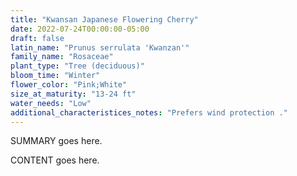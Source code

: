 ```yaml
---
title: "Kwansan Japanese Flowering Cherry"
date: 2022-07-24T00:00:00-05:00
draft: false
latin_name: "Prunus serrulata 'Kwanzan'"
family_name: "Rosaceae"
plant_type: "Tree (deciduous)"
bloom_time: "Winter"
flower_color: "Pink;White"
size_at_maturity: "13-24 ft"
water_needs: "Low"
additional_characteristices_notes: "Prefers wind protection ."
---
```


SUMMARY goes here.

<!--more-->

CONTENT goes here.